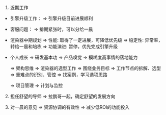 1. 近期工作
- 引擎升级工作：
  => 引擎升级目前进展顺利

- 客服问题：
  => 排期紧张时，可以分给一晨

- 渲染器中期规划
  => 性能: 取得了一定进展，可降低优先级
  => 稳定性: 异常率，转给一晨和培栋
  => 功能演进: 暂停，优先完成引擎升级

- 个人成长
  => 研发基本功
  => 产品嗅觉
  => 模糊度高事情的落地能力

  => 架构思维 => 渲染器的选型工作
    => 围绕业务目标
    => 工作节点的拆解、选型
    => 重难点的识别、管控
    => 找案例，学习选项思路

  => 项目管理 => 计划与监控

2. 担任舒望的导师
  => 拉鹏哥一起，确定舒望的发展方向

3. 对一晨的意见
  => 资源协调的有效性
  => 减少低ROI的功能投入